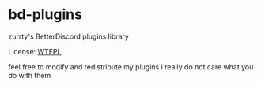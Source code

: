 # bd-plugins
zurrty's BetterDiscord plugins library

License: [WTFPL](http://www.wtfpl.net)

feel free to modify and redistribute my plugins i really do not care what you do with them
